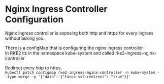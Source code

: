 # Nginx Ingress Controller Configuration

Nginx ingress controller is exposing both http and https for every ingress without asking you. 

There is a configMap that is configuring the nginx ingress controller  
In RKE2 its in the namespace kube-system and called rke2-ingress-nginx-controller

Redirect every http to https.  
`kubectl patch configmap rke2-ingress-nginx-controller -n kube-system --type merge -p '{"data": {"force-ssl-redirect": "true"}}'`  
